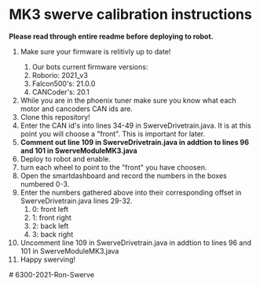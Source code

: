 <H1> MK3 swerve calibration instructions</h1>
<b>Please read through entire readme before deploying to robot.</b>
<ol>
  <li>Make sure your firmware is relitivly up to date!</li>
      <ol>
      <li> Our bots current firmware versions:</li>
      <li> Roborio: 2021_v3</li>
      <li> Falcon500's: 21.0.0</li>
      <li> CANCoder's: 20.1 </li>
      </ol>
  <li>While you are in the phoenix tuner make sure you know what each motor and cancoders CAN ids are.</li>
  <li>Clone this repository!</li>
  <li>Enter the CAN id's into lines 34-49 in SwerveDrivetrain.java. It is at this point you will choose a "front". This is important for later.</li>
  <li><b>Comment out line 109 in SwerveDrivetrain.java in addtion to lines 96 and 101 in SwerveModuleMK3.java</b></li>
  <li>Deploy to robot and enable.</li>
  <li>turn each wheel to point to the "front" you have choosen.</li>
  <li>Open the smartdashboard and record the numbers in the boxes numbered 0-3.</li>
  <li> Enter the numbers gathered above into their corresponding offset in SwerveDrivetrain.java lines 29-32.
      <ol>
      <li> 0: front left</li>
      <li> 1: front right</li>
      <li> 2: back left</li>
      <li> 3: back right</li>
      </ol>
   <li>Uncomment line 109 in SwerveDrivetrain.java in addtion to lines 96 and 101 in SwerveModuleMK3.java</li>
  <li> Happy swerving!</li>
</ol>
#   6 3 0 0 - 2 0 2 1 - R o n - S w e r v e  
 